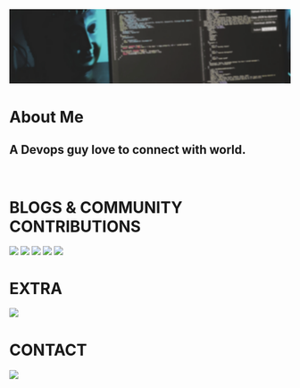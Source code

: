 <img src="profile-backround.png">

# About Me

## A Devops guy love to connect with world.

</br>

# BLOGS & COMMUNITY CONTRIBUTIONS
<img href="https://medium.com/@bhupender.rawat4" src="https://img.shields.io/badge/Medium-12100E?style=for-the-badge&logo=medium&logoColor=white" />

<img href="https://blog.opstree.com/author/bhupendersinghb5dca0b393/" src="https://image4.owler.com/logo/opstree-solutions_owler_20170619_110319_large.jpg" width="100">

<img href="https://superuser.com/users/996416/bhupender-singh" src="https://149351115.v2.pressablecdn.com/wp-content/uploads/2017/02/superuser-logo-winner.png" width="100">

<img href="https://stackoverflow.com/users/9848994/bhupender-singh" src="https://img.shields.io/badge/Stack_Overflow-FE7A16?style=for-the-badge&logo=stack-overflow&logoColor=white" />

<img href="https://hub.docker.com/u/rawat4" src="https://img.shields.io/badge/Docker-2CA5E0?style=for-the-badge&logo=docker&logoColor=white"/> 
</br>

# EXTRA
<img href="https://www.hackerrank.com/bhupi212" src="https://img.shields.io/badge/-Hackerrank-2EC866?style=for-the-badge&logo=HackerRank&logoColor=white" />
</br>

# CONTACT
<img href="https://www.linkedin.com/in/bhupender-rawat-91a15a117/" src="https://img.shields.io/badge/LinkedIn-0077B5?style=for-the-badge&logo=linkedin&logoColor=white"/>


